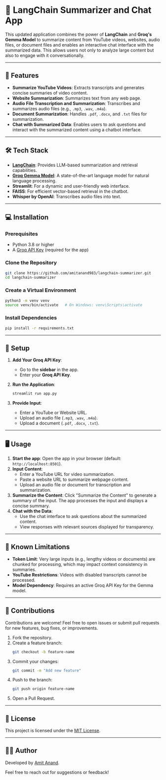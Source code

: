# 🦜 LangChain Summarizer and Chat App

This updated application combines the power of **LangChain** and **Groq's Gemma Model** to summarize content from YouTube videos, websites, audio files, or document files and enables an interactive chat interface with the summarized data. This allows users not only to analyze large content but also to engage with it conversationally.

---

## 🚀 Features

- **Summarize YouTube Videos**: Extracts transcripts and generates concise summaries of video content.  
- **Website Summarization**: Summarizes text from any web page.  
- **Audio File Transcription and Summarization**: Transcribes and summarizes audio files (e.g., `.mp3`, `.wav`, `.m4a`).  
- **Document Summarization**: Handles `.pdf`, `.docx`, and `.txt` files for summarization.  
- **Chat with Summarized Data**: Enables users to ask questions and interact with the summarized content using a chatbot interface.

---

## 🛠️ Tech Stack

- **[LangChain](https://langchain-langchain.com)**: Provides LLM-based summarization and retrieval capabilities.
- **[Groq Gemma Model](https://www.groq.com)**: A state-of-the-art language model for natural language processing.
- **Streamlit**: For a dynamic and user-friendly web interface.
- **FAISS**: For efficient vector-based retrieval in the chatbot.
- **Whisper by OpenAI**: Transcribes audio files into text.

---

## 💻 Installation

### Prerequisites
- Python 3.8 or higher
- A [Groq API Key](https://www.groq.com) (required for the app)

### Clone the Repository
```bash
git clone https://github.com/amitanand983/langchain-summarizer.git
cd langchain-summarizer
```

### Create a Virtual Environment
```bash
python3 -m venv venv
source venv/bin/activate   # On Windows: venv\Scripts\activate
```

### Install Dependencies
```bash
pip install -r requirements.txt
```

---

## 🔑 Setup

1. **Add Your Groq API Key**:
   - Go to the **sidebar** in the app.
   - Enter your **Groq API Key**.  

2. **Run the Application**:
   ```bash
   streamlit run app.py
   ```

3. **Provide Input**:
   - Enter a YouTube or Website URL.
   - Upload an audio file (`.mp3`, `.wav`, `.m4a`).
   - Upload a document (`.pdf`, `.docx`, `.txt`).

---

## 🖥️ Usage

1. **Start the app**: Open the app in your browser (default: `http://localhost:8501`).
2. **Input Content**:
   - Enter a YouTube URL for video summarization.
   - Paste a website URL to summarize webpage content.
   - Upload an audio file or document for transcription and summarization.
3. **Summarize the Content**: Click "Summarize the Content" to generate a summary of the input. The app processes the input and displays a concise summary.
4. **Chat with the Data**:
   - Use the chat interface to ask questions about the summarized content.
   - View responses with relevant sources displayed for transparency.

---

## 🛑 Known Limitations

- **Token Limit**: Very large inputs (e.g., lengthy videos or documents) are chunked for processing, which may impact context consistency in summaries.
- **YouTube Restrictions**: Videos with disabled transcripts cannot be processed.
- **Model Dependency**: Requires an active Groq API Key for the Gemma model.

---

## 🤝 Contributions

Contributions are welcome! Feel free to open issues or submit pull requests for new features, bug fixes, or improvements.

1. Fork the repository.
2. Create a feature branch:
   ```bash
   git checkout -b feature-name
   ```
3. Commit your changes:
   ```bash
   git commit -m "Add new feature"
   ```
4. Push to the branch:
   ```bash
   git push origin feature-name
   ```
5. Open a Pull Request.

---

## 📜 License

This project is licensed under the [MIT License](LICENSE).

---

## 🧑‍💻 Author

Developed by [Amit Anand](https://github.com/amitanand983).

Feel free to reach out for suggestions or feedback!
